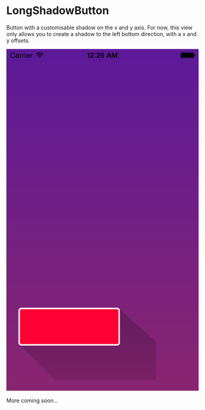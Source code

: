 LongShadowButton
================

Button with a customisable shadow on the x and y axis. For now, this view only allows you to create a shadow to the left bottom direction, with a x and y offsets.

![image](https://raw.githubusercontent.com/meligaletiko/LongShadowButton/master/screenshot.png)

More coming soon...
